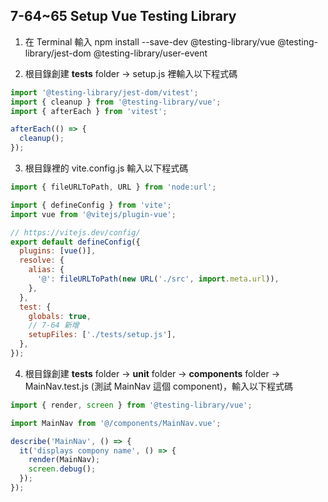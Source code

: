 ## 7-64~65 Setup Vue Testing Library

1. 在 Terminal 輸入 npm install --save-dev @testing-library/vue @testing-library/jest-dom @testing-library/user-event

2. 根目錄創建 **tests** folder -> setup.js 裡輸入以下程式碼

```javascript
import '@testing-library/jest-dom/vitest';
import { cleanup } from '@testing-library/vue';
import { afterEach } from 'vitest';

afterEach(() => {
  cleanup();
});
```

3. 根目錄裡的 vite.config.js 輸入以下程式碼

```javascript
import { fileURLToPath, URL } from 'node:url';

import { defineConfig } from 'vite';
import vue from '@vitejs/plugin-vue';

// https://vitejs.dev/config/
export default defineConfig({
  plugins: [vue()],
  resolve: {
    alias: {
      '@': fileURLToPath(new URL('./src', import.meta.url)),
    },
  },
  test: {
    globals: true,
    // 7-64 新增
    setupFiles: ['./tests/setup.js'],
  },
});
```

4. 根目錄創建 **tests** folder -> **unit** folder -> **components** folder -> MainNav.test.js (測試 MainNav 這個 component)，輸入以下程式碼

```javascript
import { render, screen } from '@testing-library/vue';

import MainNav from '@/components/MainNav.vue';

describe('MainNav', () => {
  it('displays compony name', () => {
    render(MainNav);
    screen.debug();
  });
});
```
